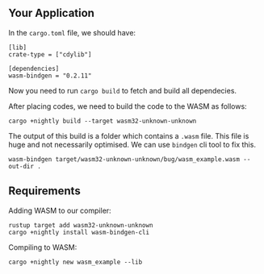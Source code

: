 ## Your Application
In the `cargo.toml` file, we should have:  
```
[lib]
crate-type = ["cdylib"]

[dependencies]
wasm-bindgen = "0.2.11"
```

Now you need to run `cargo build` to fetch and build all dependecies.
 
After placing codes, we need to build the code to the WASM as follows:  
```
cargo +nightly build --target wasm32-unknown-unknown
```

The output of this build is a folder which contains a `.wasm` file. This file is huge and not necessarily optimised. We can use `bindgen` cli tool to fix this.
```
wasm-bindgen target/wasm32-unknown-unknown/bug/wasm_example.wasm --out-dir .
```




## Requirements
Adding WASM to our compiler:  
  
```
rustup target add wasm32-unknown-unknown
cargo +nightly install wasm-bindgen-cli
```  

Compiling to WASM:  
```
cargo +nightly new wasm_example --lib
```
